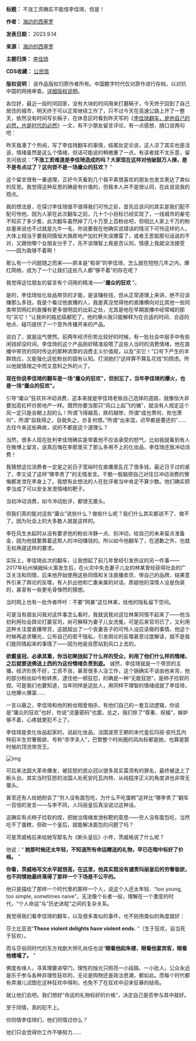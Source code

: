 

**标题：** 不涨工资确实不能怪李佳琦，但是！  

**作者：** [海边的西塞罗](https://chinadigitaltimes.net/space/海边的西塞罗)  

**发表日期：** 2023.9.14  

**来源：** [海边的西塞罗](https://web.archive.org/web/https://mp.weixin.qq.com/s/3oRslBcXdtUMR4yszwLz3g)  

**主题归类：** [李佳琦](https://chinadigitaltimes.net/space/李佳琦)  

**CDS收藏：** [公民馆](https://chinadigitaltimes.net/space/%E5%85%AC%E6%B0%91%E9%A6%86)  

**版权说明：** 该作品版权归原作者所有。中国数字时代仅对原作进行存档，以对抗中国的网络审查。[详细版权说明](https://chinadigitaltimes.net/chinese/copyright)。


各位好，最近一段时间回家，没有大块的时间用来打磨稿子，今天终于回到了自己居住的城市，明天终于可以正常继续工作了，只不过今天在高速公路上开了一整天，依然没有时间写长稿子，在休息区时看到昨天写的《[李佳琦翻车，是他自己的必然，也是时代的必然](http://mp.weixin.qq.com/s?__biz=MzI1NzE1ODc1MA==&mid=2247533504&idx=1&sn=1f483a9bf2b0f9218022d6d1b6cff02b&chksm=ea19b8f1dd6e31e7150b286861677a26f2371fdec4465a3c4cb7df0eb4b91cd9e70c7b929976&scene=21#wechat_redirect)》一文，有不少朋友留言评论，有一点感想，随口说两句吧：


昨天我凑了个热闹，写了李佳琦翻车的事情，结尾处定论说，这人凉了其实也是活该，情绪虽然是这么个情绪，但话可能说的稍微重了一点。有读者就不太乐意，留言问我说：“**不涨工资难道是李佳琦造成的吗？大家现在这样对他破鼓万人捶，是不是有点过了？这何尝不是一场庸众的狂欢？** ”


这个留言很有一番道理，正好今天看到几个我平素很喜欢的朋友也发文表达了类似的反思。我觉得这种反思的确是有价值的，但我本人并不是很认同，在此说说我的观点。


我的想法是，在探讨李佳琦值不值得我们可怜之前，首先应该问的其实是我们配不配可怜他，因为人家在此次翻车之前，几十个小目标已经实现了，一线城市的豪宅不知买了多少套，此次翻车虽然掉了几十万至上百粉丝吧，但相比人家上千万的粉丝量来说也不过就是九牛一毛，你说要我在他确实说错话的情况下可怜这样的人，大体上相当于要我同情恒大搞房地产加杠杆失误爆雷了，或者王思聪那句话说的不对，又跟他哪个女朋友分手了，先不谈理智上我是否认同，情感上我就没法接受——因为我够不着啊！


那么有一个问题随之而来——原本是“柜哥”的李佳琦，怎么就在短短几年之内，爆红网络，成为了一个让我们这些凡人都“够不着”的存在呢？


我觉得这位朋友的留言有个词用的精准——“**庸众的狂欢** ”。


是的，李佳琦给化妆品带货的才能，是该赚些钱，但从正常道理上来讲，绝不应该赚那么多钱，我是个看过他直播的人，我是真没觉得他的直播横向对比其他一些同类带货网红的直播有更多很明显的出彩之处，尤其是他在早期直播中经常喊的那句“买它！”让我听的尴尬癌都犯了。他的爆火我只能解释为在合适的时间、合适的地点、碰巧提供了一个意外传播开来的产品。


说白了，就是运气使然。前两年经济形势比较好的时候，有一批社会中层手中有些闲钱却没时间，李佳琦的这个产品刚好精准投喂了这些人当时的消费情绪，他在直播中带货的同时传达的那种浓厚的消费主义价值观，以及“买它！”口号下产生的羊群效应，又能强化这批粉丝的固有认知。打消她们“这样算不算乱花钱”的顾虑。所以他就情理之中而又意料之外的火了。


**现在你说李佳琦的翻车是一场“庸众的狂欢”，但别忘了，当年李佳琦的爆火，也是一场“庸众的狂欢”。** 


引导“庸众”狂欢并冲动消费，这本来就是李佳琦老板自己选择的道路，就像恒大非要加高杠杆炒房地产一样。既然你要当那只“风口上起飞的猪”，就没有人规定这个风一定只是会朝上刮的么！所谓飞得越高，跌的越惨，所谓“成也萧何，败也萧何”，所谓“自我得之，自我失之，亦复何恨。”所谓“出来混，迟早都是要还的”……古往今来这些典故，说的不都是这个道理么？


当然，很多人现在批判李佳琦确实是带着他不应该承受的怒气，比如我就看到有人在微博上留言，说真后悔在李那里买了那么多用不上的化妆品，李佳琦还我冲动消费！


我猜想这位消费者一定是之前日子宽裕时在直播里乱花了很多钱，最近日子过的紧了，李又说了这样“哪李贵了”的无情发言。干脆一股脑把自己对往日冲动消费的懊悔都发泄在李身上了。我想有此想法的人在批评者当中肯定不算少数。他们确实把李当成了可以安全发泄情绪的靶子。


当初冲动消费，如今冲动批评，都很无厘头。


但我们真的能对这些“庸众”说些什么？做些什么呢？我们什么其实都说不了、做不了。因为社会上的大多数人就是这样的。


李在风生水起时从没有要求他的粉丝冷静一点、别冲动，给自己的未来留点准备金，因为他就要靠着这帮人的冲动赚钱的。所以如今他翻车了，在道歉之外，也就无权再提这样的要求。


实际上，李佳琦此次的翻车，让我想起了前几年曾经引发热议的另一件事——2017年杭州保姆纵火案发生后，在火灾中失去妻子儿女的林某曾经获得社会的广泛关注和同情，后来他开始使用这些同情和关注直播卖货、带自己的品牌，结果意外引来了舆论的反噬，有人扒出他和亡妻亲属的对话，质疑他的深情人设是伪装的，甚至有一些更毛骨悚然的猜想。


当时网上也有一批作者呼吁：不要“网暴”这位林某，给他的隐私留下空间。


可是当有朋友问我对这件事怎么看时，我就说我对这位林某同情不起来了——他当初利用社会舆论打赢官司，尚可解释为妻子儿女洗冤，可是后来官司已了，又利用这种关注度直播带货，这就超出了一个丧妻丧子的可怜人设应该做的事情，他这个时候再追求曝光，公布自己的若干隐私，引发舆论的反噬甚至过度解读，就不是我们能同情起来的事情了——因为他是自愿站到风口上去的。


**欲戴皇冠，必承其重，你当初聚拢起了什么样的受众，利用了他们什么样的情绪，之后就要送佛送上西的为这份情绪负责到底。** 诚然，李佳琦就是一个带货的主播，经济形势不好，工资不涨，甚至很多人没工作，这个锅确实不该由他来背，他的部分粉丝如今粉转黑，逮住他一顿狂怼，的确是一种“无能狂怒”，是柿子捡软的捏。可是我们也要知道，当年同样是这批人，用同样不理智的情绪成就了李佳琦，让他爆火爆富……


一言以蔽之，李佳琦和他的粉丝相爱相杀，有他们自己的一套互动逻辑，你说是“庸众的狂欢”也好，你说“流量密码”也罢。总之，我们除了“尊重、祝福”，嫉妒够不着，心疼就更犯不上了。


李佳琦是卖化妆品起家的，说起化妆品，法国波旁王朝的末代皇后玛丽·安托瓦内特前半生穷奢极欲、号称“赤字夫人”，巴黎整个时尚圈的风向标都是她，也算是那时候的顶流带货王。


![img](https://chinadigitaltimes.net/chinese/files/2023/09/post-700218-6503cd56417ce.png)


可后来法国大革命爆发，被狂怒的民众冠以很多其实莫须有的罪名，最终被送上了断头台。其实当时狂怒的法国人处死安托瓦内特，从纯程序正义的角度讲也非常无厘头。


甚至还有人给她附会了“穷人没有面包吃，为什么不吃蛋糕”这样比“哪李贵了”翻车一百倍的发言——与李不同，人玛丽皇后真没说过这种话。


这确实有点柿子捡软的捏，把她当情绪发泄标靶的意思——穷人没有面包吃，当然吃不了蛋糕，但砍一个皇后，就能解决面包的问题了吗？


可是茨威格后来给她写那名为《断头皇后》小传，茨威格说了什么呢？


他说：“ **她那时候还太年轻，不知道所有命运赠送的礼物，早已在暗中标好了价格。** ”


**你看，茨威格写文水平就很高，在这里，他其实既没有谴责玛丽皇后的穷奢极欲，也不同情她最终落得了那样一个下场是不公平的。** 


他只是描绘了那样一个时代里的那样一个人，说这个人还太年轻、“too young, too simple, sometimes naive”，无法像个长者一般，理解在一个激变的时代，“个人命运”与“历史进程”之间的复杂关系。


我觉得我们看李佳琦的翻车，以及很多类似的事件，也不妨用类似的角度就好：


莎士比亚说“**These violent delights have violent ends.**  ”（生于狂欢，自当死于狂欢）。


而与莎翁同时代的东方戏剧大师孔尚任也说“**眼看他起朱楼，眼看他宴宾客，眼看他楼塌了。** ”


佛度有缘人，寻真理要进窄门，理性的烛光只照亮一小段路、一小批人。公众永远是乐于参与各种非理性狂欢的，无论是购物还是政治思潮，都如此。而每个时代都有弄潮儿试图在这种狂欢中得利，也免不了在狂欢中迎来狂暴的结局。


就让他们去吧。我们想好“命运的礼物标好的价格”，决定自己是否参与其中就好。


至于同情，真的犯不上。


你同情李佳琦们，他们同情过你么？


他们只会觉得你工作不够努力……

